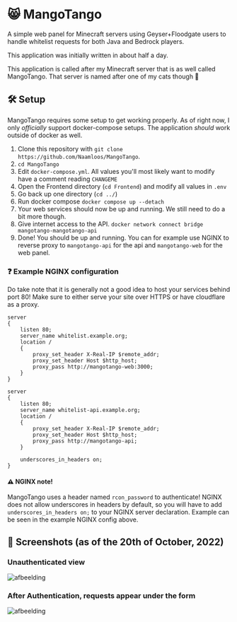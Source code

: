 # 😸 MangoTango
A simple web panel for Minecraft servers using Geyser+Floodgate users to handle whitelist requests for both Java and Bedrock players.

This application was initially written in about half a day.

This application is called after my Minecraft server that is as well called MangoTango. That server is named after one of my cats though 🙂

## 🛠️ Setup
MangoTango requires some setup to get working properly. As of right now, I only _officially_ support docker-compose setups. The application _should_ work outside of docker as well.

1. Clone this repository with `git clone https://github.com/Naamloos/MangoTango`.
2. `cd MangoTango`
3. Edit `docker-compose.yml`. All values you'll most likely want to modify have a comment reading `CHANGEME`
4. Open the Frontend directory (`cd Frontend`) and modify all values in `.env`
5. Go back up one directory (`cd ../`)
6. Run docker compose `docker compose up --detach`
7. Your web services should now be up and running. We still need to do a bit more though.
8. Give internet access to the API. `docker network connect bridge mangotango-mangotango-api`
9. Done! You should be up and running. You can for example use NGINX to reverse proxy to `mangotango-api` for the api and `mangotango-web` for the web panel.

### ❓ Example NGINX configuration
Do take note that it is generally not a good idea to host your services behind port 80! Make sure to either serve your site over HTTPS or have cloudflare as a proxy.
```nginx
server
{
    listen 80;
    server_name whitelist.example.org;
    location /
    {
        proxy_set_header X-Real-IP $remote_addr;
        proxy_set_header Host $http_host;
        proxy_pass http://mangotango-web:3000;
    }
}

server
{
    listen 80;
    server_name whitelist-api.example.org;
    location /
    {
        proxy_set_header X-Real-IP $remote_addr;
        proxy_set_header Host $http_host;
        proxy_pass http://mangotango-api;
    }
	
	underscores_in_headers on;
}
```

#### ⚠️ NGINX note!
MangoTango uses a header named `rcon_password` to authenticate! 
NGINX does not allow underscores in headers by default, so you will have to add `underscores_in_headers on;` to your NGINX server declaration.
Example can be seen in the example NGINX config above.

## 📸 Screenshots (as of the 20th of October, 2022)
### Unauthenticated view
![afbeelding](https://user-images.githubusercontent.com/12187179/196905103-167d2f40-249e-44b1-af3c-3c0526e6f6a3.png)
### After Authentication, requests appear under the form
![afbeelding](https://user-images.githubusercontent.com/12187179/196904836-3d594a90-3f96-41e8-99c6-42eefb435f1d.png)
